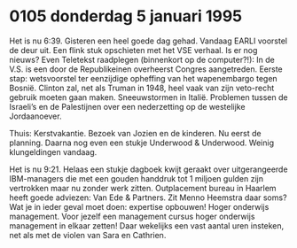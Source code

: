 # 0105 donderdag 5 januari 1995
Het is nu 6:39. Gisteren een heel goede dag gehad. Vandaag EARLI voorstel de deur uit. Een flink stuk opschieten met het VSE verhaal. Is er nog nieuws? Even Teletekst raadplegen (binnenkort op de computer?!): In de V.S. is een door de Republikeinen overheerst Congres aangetreden. Eerste stap: wetsvoorstel ter eenzijdige opheffing van het wapenembargo tegen Bosnië. Clinton zal, net als Truman in 1948, heel vaak van zijn veto-recht gebruik moeten gaan maken. Sneeuwstormen in Italië. Problemen tussen de Israeli’s en de Palestijnen over een nederzetting op de westelijke Jordaanoever.

Thuis: Kerstvakantie. Bezoek van Jozien en de kinderen. Nu eerst de planning. Daarna nog even een stukje Underwood & Underwood. Weinig klungeldingen vandaag.

Het is nu 9:21. Helaas een stukje dagboek kwijt geraakt over uitgerangeerde IBM-managers die met een gouden handdruk tot 1 miljoen gulden zijn vertrokken maar nu zonder werk zitten. Outplacement bureau in Haarlem heeft goede adviezen: Van Ede & Partners. Zit Menno Heemstra daar soms? Wat je in ieder geval moet doen: expertise opbouwen! Hoger onderwijs management. Voor jezelf een management cursus hoger onderwijs management in elkaar zetten! Daar wekelijks een vast aantal uren insteken, net als met de violen van Sara en Cathrien.